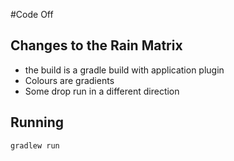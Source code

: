 #Code Off

## Changes to the Rain Matrix
* the build is a gradle build with application plugin
* Colours are gradients
* Some drop run in a different direction

## Running
```
gradlew run
```
